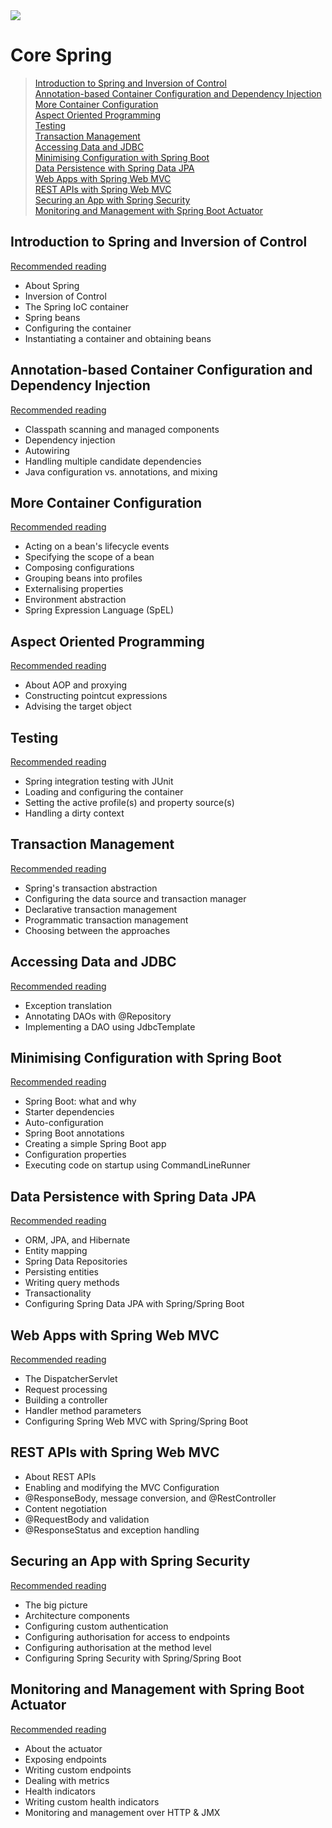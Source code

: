 <img src="https://github.com/stayahead-training/shared/blob/master/stayahead.png" />

# Core Spring

> [Introduction to Spring and Inversion of Control](#introduction-to-spring-and-inversion-of-control)<br />
  [Annotation-based Container Configuration and Dependency Injection](#annotation-based-container-configuration-and-dependency-injection)<br />
  [More Container Configuration](#more-container-configuration)<br />
  [Aspect Oriented Programming](#aspect-oriented-programming)<br >
  [Testing](#testing)<br />
  [Transaction Management](#transaction-management)<br />
  [Accessing Data and JDBC](#accessing-data-and-jdbc)<br />
  [Minimising Configuration with Spring Boot](#minimising-configuration-with-spring-boot)<br />
  [Data Persistence with Spring Data JPA](#data-persistence-with-spring-data-jpa)<br />
  [Web Apps with Spring Web MVC](#web-apps-with-spring-web-mvc)<br />
  [REST APIs with Spring Web MVC](#rest-apis-with-spring-web-mvc)<br />
  [Securing an App with Spring Security](#securing-an-app-with-spring-security)<br />
  [Monitoring and Management with Spring Boot Actuator](#monitoring-and-management-with-spring-boot-actuator)

## Introduction to Spring and Inversion of Control

[Recommended reading](content/recommended-reading.md#1)

- About Spring
- Inversion of Control
- The Spring IoC container
- Spring beans
- Configuring the container
- Instantiating a container and obtaining beans

## Annotation-based Container Configuration and Dependency Injection

[Recommended reading](content/recommended-reading.md#2)

- Classpath scanning and managed components 
- Dependency injection
- Autowiring
- Handling multiple candidate dependencies
- Java configuration vs. annotations, and mixing

## More Container Configuration

[Recommended reading](content/recommended-reading.md#3)

- Acting on a bean's lifecycle events
- Specifying the scope of a bean
- Composing configurations
- Grouping beans into profiles
- Externalising properties
- Environment abstraction
- Spring Expression Language (SpEL)

## Aspect Oriented Programming

[Recommended reading](content/recommended-reading.md#4)

- About AOP and proxying
- Constructing pointcut expressions
- Advising the target object

## Testing

[Recommended reading](content/recommended-reading.md#5)

- Spring integration testing with JUnit
- Loading and configuring the container
- Setting the active profile(s) and property source(s)
- Handling a dirty context

## Transaction Management

[Recommended reading](content/recommended-reading.md#6)

- Spring's transaction abstraction
- Configuring the data source and transaction manager
- Declarative transaction management
- Programmatic transaction management
- Choosing between the approaches

## Accessing Data and JDBC

[Recommended reading](content/recommended-reading.md#7)

- Exception translation
- Annotating DAOs with @Repository
- Implementing a DAO using JdbcTemplate

## Minimising Configuration with Spring Boot

[Recommended reading](content/recommended-reading.md#8)

- Spring Boot: what and why
- Starter dependencies
- Auto-configuration
- Spring Boot annotations
- Creating a simple Spring Boot app
- Configuration properties
- Executing code on startup using CommandLineRunner

## Data Persistence with Spring Data JPA

[Recommended reading](content/recommended-reading.md#9)

- ORM, JPA, and Hibernate
- Entity mapping
- Spring Data Repositories
- Persisting entities
- Writing query methods
- Transactionality
- Configuring Spring Data JPA with Spring/Spring Boot

## Web Apps with Spring Web MVC

[Recommended reading](content/recommended-reading.md#10)

- The DispatcherServlet
- Request processing
- Building a controller
- Handler method parameters
- Configuring Spring Web MVC with Spring/Spring Boot

## REST APIs with Spring Web MVC

- About REST APIs
- Enabling and modifying the MVC Configuration
- @ResponseBody, message conversion, and @RestController
- Content negotiation
- @RequestBody and validation
- @ResponseStatus and exception handling

## Securing an App with Spring Security

[Recommended reading](content/recommended-reading.md#securing-an-app-with-spring-security)

- The big picture
- Architecture components
- Configuring custom authentication
- Configuring authorisation for access to endpoints
- Configuring authorisation at the method level
- Configuring Spring Security with Spring/Spring Boot

## Monitoring and Management with Spring Boot Actuator

[Recommended reading](content/recommended-reading.md#monitoring-and-management-with-spring-boot-actuator)

- About the actuator
- Exposing endpoints
- Writing custom endpoints
- Dealing with metrics
- Health indicators
- Writing custom health indicators
- Monitoring and management over HTTP & JMX